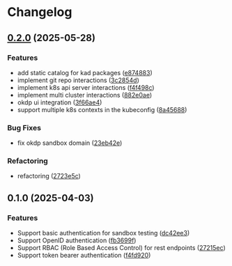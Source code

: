 # Changelog

## [0.2.0](https://github.com/OKDP/okdp-server/compare/v0.1.0...v0.2.0) (2025-05-28)


### Features

* add static catalog for kad packages ([e874883](https://github.com/OKDP/okdp-server/commit/e8748839ac82cb9fe7641cc7fbfb04782931763d))
* implement git repo interactions ([3c2854d](https://github.com/OKDP/okdp-server/commit/3c2854d40ab9947dc98fc3d2bd47a03c5124adc1))
* implement k8s api server interactions ([f4f498c](https://github.com/OKDP/okdp-server/commit/f4f498ca2e995e6515fbbe432f30aa7880e720db))
* implement multi cluster interactions ([882e0ae](https://github.com/OKDP/okdp-server/commit/882e0ae68b05552f601fbab4fe8d135f3d4ad485))
* okdp ui integration ([3f66ae4](https://github.com/OKDP/okdp-server/commit/3f66ae40e49c250fce5bb034ce15b19497df99db))
* support multiple k8s contexts in the kubeconfig ([8a45688](https://github.com/OKDP/okdp-server/commit/8a456889710d620ec2fb7e36cdd2d2eb2fc8fbcf))


### Bug Fixes

* fix okdp sandbox domain ([23eb42e](https://github.com/OKDP/okdp-server/commit/23eb42e2027ee2d1f807d8d8dc90f46d802cd978))


### Refactoring

* refactoring ([2723e5c](https://github.com/OKDP/okdp-server/commit/2723e5c66dd581e27d7f88533d528c567c0c91f3))

## 0.1.0 (2025-04-03)


### Features

* Support basic authentication for sandbox testing ([dc42ee3](https://github.com/OKDP/okdp-server/commit/dc42ee3539ca5586b28731626e310b158bcedf51))
* Support OpenID authentication ([fb3699f](https://github.com/OKDP/okdp-server/commit/fb3699f0e630dd201c464eb691f93d9e7616b2ce))
* Support RBAC (Role Based Access Control) for rest endpoints ([27215ec](https://github.com/OKDP/okdp-server/commit/27215ecc1149578428f93568f4314448d1147020))
* Support token bearer authentication ([f4fd920](https://github.com/OKDP/okdp-server/commit/f4fd920170ff111cdf22d7ad4545678481a2e1d5))
